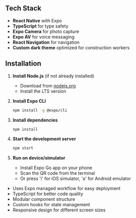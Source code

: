 ## Tech Stack

- **React Native** with Expo
- **TypeScript** for type safety
- **Expo Camera** for photo capture
- **Expo AV** for voice messaging
- **React Navigation** for navigation
- **Custom dark theme** optimized for construction workers

## Installation

1. **Install Node.js** (if not already installed)
   - Download from [nodejs.org](https://nodejs.org/)
   - Install the LTS version

2. **Install Expo CLI**
   ```bash
   npm install -g @expo/cli
   ```

3. **Install dependencies**
   ```bash
   npm install
   ```

4. **Start the development server**
   ```bash
   npm start
   ```

5. **Run on device/simulator**
   - Install Expo Go app on your phone
   - Scan the QR code from the terminal
   - Or press 'i' for iOS simulator, 'a' for Android emulator


- Uses Expo managed workflow for easy deployment
- TypeScript for better code quality
- Modular component structure
- Custom hooks for state management
- Responsive design for different screen sizes

